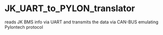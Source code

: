 # JK_UART_to_PYLON_translator
reads JK BMS info via UART and transmits the data via CAN-BUS emulating Pylontech protocol
